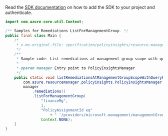 Read the [SDK documentation](https://github.com/Azure/azure-sdk-for-java/blob/azure-resourcemanager-policyinsights_1.0.0-beta.2/sdk/policyinsights/azure-resourcemanager-policyinsights/README.md) on how to add the SDK to your project and authenticate.

```java
import com.azure.core.util.Context;

/** Samples for Remediations ListForManagementGroup. */
public final class Main {
    /*
     * x-ms-original-file: specification/policyinsights/resource-manager/Microsoft.PolicyInsights/stable/2021-10-01/examples/Remediations_ListManagementGroupScope_WithQuery.json
     */
    /**
     * Sample code: List remediations at management group scope with query parameters.
     *
     * @param manager Entry point to PolicyInsightsManager.
     */
    public static void listRemediationsAtManagementGroupScopeWithQueryParameters(
        com.azure.resourcemanager.policyinsights.PolicyInsightsManager manager) {
        manager
            .remediations()
            .listForManagementGroup(
                "financeMg",
                1,
                "PolicyAssignmentId eq"
                    + " '/providers/microsoft.management/managementGroups/financeMg/providers/microsoft.authorization/policyassignments/b101830944f246d8a14088c5'",
                Context.NONE);
    }
}
```
